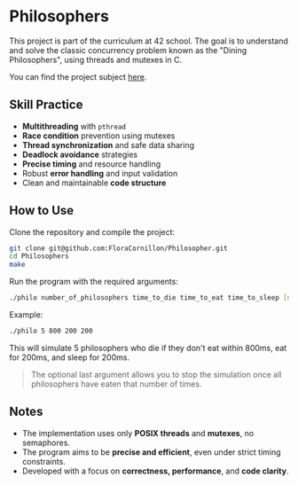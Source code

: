 # Philosophers

This project is part of the curriculum at 42 school. The goal is to understand and solve the classic concurrency problem known as the "Dining Philosophers", using threads and mutexes in C.

You can find the project subject [here](./en.subject.pdf).

## Skill Practice

- **Multithreading** with `pthread`  
- **Race condition** prevention using mutexes  
- **Thread synchronization** and safe data sharing  
- **Deadlock avoidance** strategies  
- **Precise timing** and resource handling  
- Robust **error handling** and input validation  
- Clean and maintainable **code structure**

## How to Use

Clone the repository and compile the project:

```bash
git clone git@github.com:FloraCornillon/Philosopher.git
cd Philosophers
make
```

Run the program with the required arguments:

```bash
./philo number_of_philosophers time_to_die time_to_eat time_to_sleep [number_of_times_each_philosopher_must_eat]
```

Example:

```bash
./philo 5 800 200 200
```

This will simulate 5 philosophers who die if they don't eat within 800ms, eat for 200ms, and sleep for 200ms.

> The optional last argument allows you to stop the simulation once all philosophers have eaten that number of times.

## Notes

- The implementation uses only **POSIX threads** and **mutexes**, no semaphores.  
- The program aims to be **precise and efficient**, even under strict timing constraints.  
- Developed with a focus on **correctness, performance**, and **code clarity**.